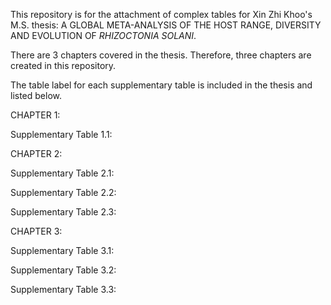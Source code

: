 This repository is for the attachment of complex tables for Xin Zhi Khoo's M.S. thesis: A GLOBAL META-ANALYSIS OF THE HOST RANGE, DIVERSITY AND EVOLUTION OF _RHIZOCTONIA SOLANI_. 

There are 3 chapters covered in the thesis. Therefore, three chapters are created in this repository.

The table label for each supplementary table is included in the thesis and listed below.


CHAPTER 1:

Supplementary Table 1.1: 


CHAPTER 2:

Supplementary Table 2.1:

Supplementary Table 2.2:

Supplementary Table 2.3:


CHAPTER 3:

Supplementary Table 3.1:

Supplementary Table 3.2:

Supplementary Table 3.3:

